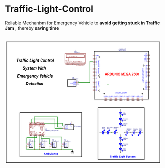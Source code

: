 # Traffic-Light-Control
Reliable Mechanism for Emergency Vehicle to <b>avoid getting stuck in Traffic Jam</b> , thereby <b>saving time </b>

<br>
<img src ="Schematic Traffic Light Control System.png" alt"#" width="800px" height="400px">
